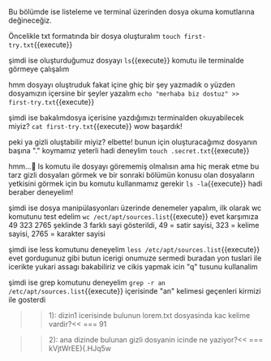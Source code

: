 Bu bölümde ise listeleme ve terminal üzerinden dosya okuma komutlarına değineceğiz.

Öncelikle txt formatında bir dosya oluşturalım `touch first-try.txt`{{execute}}

şimdi ise oluşturduğumuz dosyayı `ls`{{execute}} komutu ile terminalde görmeye çalışalım

hmm dosyayı oluştruduk fakat içine ghiç bir şey yazmadık o yüzden dosyamızın içersine bir şeyler yazalım `echo "merhaba biz dostuz" >> first-try.txt`{{execute}}

şimdi ise bakalımdosya içerisine yazdığımızı terminalden okuyabilecek miyiz? `cat first-try.txt`{{execute}} wow başardık!

peki ya gizli oluştabilir miyiz? elbette! bunun için oluşturacağımız dosyanın başına "." koymamız yeterli hadi deneylim `touch .secret.txt`{{execute}}

hmm...🧐 ls komutu ile dosyayı görememiş olmalısın ama hiç merak etme bu tarz gizli dosyaları görmek ve bir sonraki bölümün konusu olan dosyaların yetkisini görmek için bu komutu kullanmamız gerekir `ls -la`{{execute}} hadi beraber deneyelim!

şimdi ise dosya manipülasyonları üzerinde denemeler yapalım, ilk olarak wc komutunu test edelim `wc /ect/apt/sources.list`{{execute}} evet karşımıza 49 323 2765 şeklinde 3 farklı sayi gösterildi, 49 = satir sayisi, 323 = kelime sayisi, 2765 = karakter sayisi

şimdi ise less komutunu deneyelim `less /etc/apt/sources.list`{{execute}} evet gordugunuz gibi butun icerigi onumuze sermedi buradan yon tuslari ile icerikte yukari assagı bakabiliriz ve cikis yapmak icin "q" tusunu kullanalim

şimdi ise grep komutunu deneyelim `grep -r an /etc/apt/sources.list`{{execute}} içerisinde "an" kelimesi geçenleri kirmizi ile gosterdi 

>>1): dizin1 icerisinde bulunun lorem.txt dosyasinda kac kelime vardir?<<
=== 91

>>2): ana dizinde bulunan gizli dosyanin icinde ne yaziyor?<<
=== kVjtWrEE){.HJq5w

